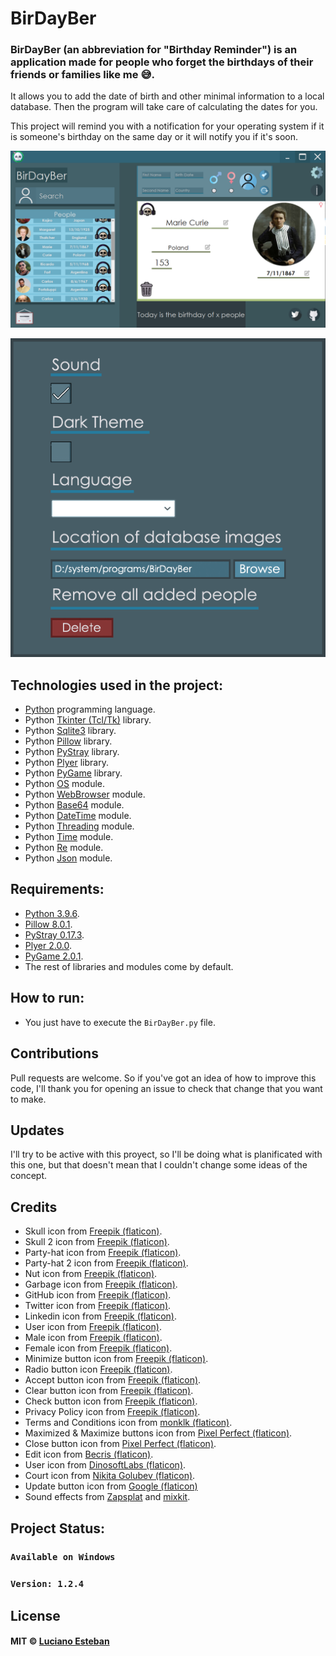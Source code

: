 # BirDayBer

### BirDayBer (an abbreviation for "Birthday Reminder") is an application made for people who forget the birthdays of their friends or families like me 😅.

It allows you to add the date of birth and other minimal information to a local database. Then the program will take care of calculating the dates for you.

This project will remind you with a notification for your operating system if it is someone's birthday on the same day or it will notify you if it's soon.


![.](conceptual/interface-design-updated.png)

![.](conceptual/settings-button-design.png)


## Technologies used in the project:

- [Python](https://www.python.org/) programming language.
- Python [Tkinter (Tcl/Tk)](https://docs.python.org/3/library/tkinter.html) library.
- Python [Sqlite3](https://docs.python.org/3/library/sqlite3.html) library.
- Python [Pillow](https://pypi.org/project/Pillow/) library.
- Python [PyStray](https://pypi.org/project/pystray/) library.
- Python [Plyer](https://pypi.org/project/plyer/) library.
- Python [PyGame](https://pypi.org/project/pygame/) library.
- Python [OS](https://docs.python.org/3/library/os.html) module.
- Python [WebBrowser](https://rico-schmidt.name/pymotw-3/webbrowser/index.html) module.
- Python [Base64](https://docs.python.org/3/library/base64.html) module.
- Python [DateTime](https://docs.python.org/3/library/datetime.html) module.
- Python [Threading](https://docs.python.org/3/library/threading.html) module.
- Python [Time](https://docs.python.org/3/library/time.html) module.
- Python [Re](https://docs.python.org/3/library/re.html) module.
- Python [Json](https://docs.python.org/3/library/json.html) module.


## Requirements:

- [Python 3.9.6](https://www.python.org/downloads/release/python-396/).
- [Pillow 8.0.1](https://pypi.org/project/Pillow/8.0.1/).
- [PyStray 0.17.3](https://pypi.org/project/pystray/).
- [Plyer 2.0.0](https://pypi.org/project/plyer/).
- [PyGame 2.0.1](https://pypi.org/project/pygame/).
- The rest of libraries and modules come by default.


## How to run:

- You just have to execute the `BirDayBer.py` file.


## Contributions

Pull requests are welcome.
So if you've got an idea of how to improve this code, I'll thank you for
opening an issue to check that change that you want to make.


## Updates

I'll try to be active with this proyect, so I'll be doing what is planificated 
with this one, but that doesn't mean that I couldn't change some ideas of the concept. 


## Credits

- Skull icon from [Freepik (flaticon)](https://www.flaticon.com/free-icon/skull_485605?related_id=485564&origin=search).
- Skull 2 icon from [Freepik (flaticon)](https://www.flaticon.com/free-icon/skull_2327206).
- Party-hat icon from [Freepik (flaticon)](https://www.flaticon.com/free-icon/party-hat_3990692).
- Party-hat 2 icon from [Freepik (flaticon)](https://www.flaticon.com/free-icon/party-hat_4593878).
- Nut icon from [Freepik (flaticon)](https://www.flaticon.com/free-icon/nut_3593739).
- Garbage icon from [Freepik (flaticon)](https://www.flaticon.com/free-icon/garbage_3143497?related_id=3143497&origin=search).
- GitHub icon from [Freepik (flaticon)](https://www.flaticon.com/free-icon/github_1051275).
- Twitter icon from [Freepik (flaticon)](https://www.flaticon.com/free-icon/twitter_185961).
- Linkedin icon from [Freepik (flaticon)](https://www.flaticon.com/free-icon/linkedin_185964).
- User icon from [Freepik (flaticon)](https://www.flaticon.com/free-icon/user_747376).
- Male icon from [Freepik (flaticon)](https://www.flaticon.com/free-icon/man_2284900?related_id=2284900&origin=search).
- Female icon from [Freepik (flaticon)](https://www.flaticon.com/free-icon/woman_2284897).
- Minimize button icon from [Freepik (flaticon)](https://www.flaticon.com/free-icon/minimise-button_74888).
- Radio button icon [Freepik (flaticon)](https://www.flaticon.com/free-icon/radio-button_3305917?term=radio%20button&page=1&position=8&page=1&position=8&related_id=3305917&origin=search).
- Accept button icon from [Freepik (flaticon)](https://www.flaticon.com/free-icon/yes_3572255).
- Clear button icon from [Freepik (flaticon)](https://www.flaticon.com/free-icon/loading_1177586).
- Check button icon from [Freepik (flaticon)](https://www.flaticon.com/free-icon/square_594577?related_id=594577&origin=search).
- Privacy Policy icon from [Freepik (flaticon)](https://www.flaticon.com/free-icon/compliant_4252354?related_id=4252365&origin=search).
- Terms and Conditions icon from [monklk (flaticon)](https://www.flaticon.com/free-icon/terms-and-conditions_2234784?related_id=2234821&origin=search).
- Maximized & Maximize buttons icon from [Pixel Perfect (flaticon)](https://www.flaticon.com/free-icon/move_2749235?related_id=2749235&origin=search).
- Close button icon from [Pixel Perfect (flaticon)](https://www.flaticon.com/free-icon/close_1828778?related_id=1828778&origin=search).
- Edit icon from [Becris (flaticon)](https://www.flaticon.com/free-icon/edit_860814?term=edit&.page=1&position=4&page=1&position=4&related_id=860814&origin=search).
- User icon from [DinosoftLabs (flaticon)](https://www.flaticon.com/free-icon/user_4018596).
- Court icon from [Nikita Golubev (flaticon)](https://www.flaticon.com/free-icon/court_1750412?related_id=1750530&origin=search).
- Update button icon from [Google (flaticon)](https://www.flaticon.com/free-icon/tick-inside-circle_61222)
- Sound effects from [Zapsplat](https://www.zapsplat.com/) and [mixkit](https://mixkit.co/).

## Project Status:

### `Available on Windows`
### `Version: 1.2.4`

## License

#### MIT © [Luciano Esteban](https://github.com/LucioFex)
